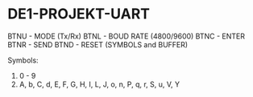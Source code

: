 # DE1-PROJEKT-UART

BTNU - MODE (Tx/Rx)
BTNL - BOUD RATE (4800/9600)
BTNC - ENTER
BTNR - SEND
BTND - RESET (SYMBOLS and BUFFER)

Symbols:
1) 0 - 9
2) A, b, C, d, E, F, G, H, I, L, J, o, n, P, q, r, S, u, V, Y 
